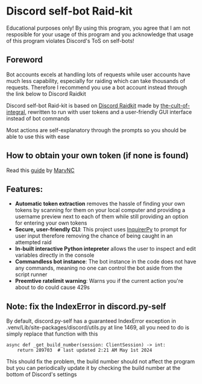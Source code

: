 # Discord self-bot Raid-kit

Educational purposes only!
By using this program, you agree that I am not resposible for your usage of this program and you acknowledge that usage of this program violates Discord's ToS on self-bots!

## Foreword
Bot accounts excels at handling lots of requests while user accounts have much less capability, especially for raiding which can take thousands of requests. Therefore I recommend you use a bot account instead through the link below to Discord Raidkit

Discord self-bot Raid-kit is based on [Discord Raidkit](https://github.com/the-cult-of-integral/discord-raidkit/) made by [the-cult-of-integral](https://github.com/the-cult-of-integral/), rewritten to run with user tokens and a user-friendly GUI interface instead of bot commands

Most actions are self-explanatory through the prompts so you should be able to use this with ease

## How to obtain your own token (if none is found)
Read this [guide](https://gist.github.com/MarvNC/e601f3603df22f36ebd3102c501116c6) by [MarvNC](https://github.com/MarvNC)
## Features:
- **Automatic token extraction** removes the hassle of finding your own tokens by scanning for them on your local computer and providing a username preview next to each of them while still providing an option for entering your own tokens
- **Secure, user-friendly CLI**: This project uses [InquirerPy](https://github.com/kazhala/InquirerPy) to prompt for user input therefore removing the chance of being caught in an attempted raid
- **In-built interactive Python intepreter** allows the user to inspect and edit variables directly in the console
- **Commandless bot instance**: The bot instance in the code does not have any commands, meaning no one can control the bot aside from the script runner
- **Preemtive ratelimit warning**: Warns you if the current action you're about to do could cause 429s

## Note: fix the IndexError in discord.py-self
By default, discord.py-self has a guaranteed IndexError exception in .venv/Lib/site-packages/discord/utils.py at line 1469, all you need to do is simply replace that function with this
```
async def _get_build_number(session: ClientSession) -> int:
    return 289703  # last updated 2:21 AM May 1st 2024
```
This should fix the problem, the build number should not affect the program but you can periodically update it by checking the build number at the bottom of Discord's settings